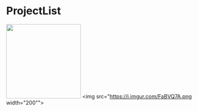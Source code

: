 # ProjectList


<img src="https://i.imgur.com/gZaLhrP.png" width="200">  <img src="https://i.imgur.com/FaBVQ7A.png width="200""> 
